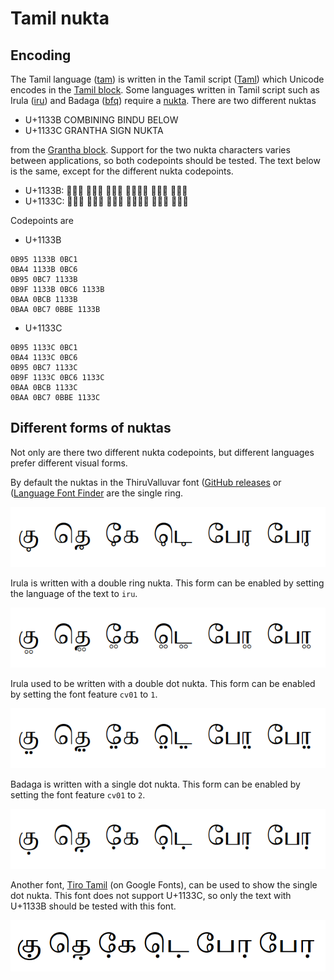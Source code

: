 # Tamil nukta

## Encoding

The Tamil language ([tam](https://www.ethnologue.com/language/tam/))
is written in the Tamil script ([Taml](https://scriptsource.org/scr/Taml))
which Unicode encodes in the [Tamil block](https://www.unicode.org/charts/PDF/U0B80.pdf).
Some languages written in Tamil script such as
Irula ([iru](https://www.ethnologue.com/language/iru/)) and
Badaga ([bfq](https://www.ethnologue.com/language/bfq/))
require a [nukta](https://www.unicode.org/versions/Unicode16.0.0/core-spec/chapter-12/#G706808).
There are two different nuktas
- U+1133B COMBINING BINDU BELOW
- U+1133C GRANTHA SIGN NUKTA

from the [Grantha block](https://www.unicode.org/charts/PDF/U11300.pdf).
Support for the two nukta characters varies between applications, so both codepoints should be tested.
The text below is the same, except for the different nukta codepoints.
- U+1133B:  க𑌻ு த𑌻ெ கே𑌻 ட𑌻ெ𑌻 போ𑌻 போ𑌻
- U+1133C:  க𑌼ு த𑌼ெ கே𑌼 ட𑌼ெ𑌼 போ𑌼 போ𑌼

Codepoints are

- U+1133B
```
0B95 1133B 0BC1
0BA4 1133B 0BC6
0B95 0BC7 1133B
0B9F 1133B 0BC6 1133B
0BAA 0BCB 1133B
0BAA 0BC7 0BBE 1133B
```
- U+1133C
```
0B95 1133C 0BC1
0BA4 1133C 0BC6
0B95 0BC7 1133C
0B9F 1133C 0BC6 1133C
0BAA 0BCB 1133C
0BAA 0BC7 0BBE 1133C
```

## Different forms of nuktas

Not only are there two different nukta codepoints,
but different languages prefer different visual forms.

By default the nuktas in the ThiruValluvar font
([GitHub releases](https://github.com/nlci/taml-font-thiruvalluvar/releases) or
([Language Font Finder](https://lff.api.languagetechnology.org/family/thiruvalluvar)
are the single ring.

![TamilNuktaSingleRing](images/single-ring.png)

Irula is written with a double ring nukta.
This form can be enabled by setting the language of the text to `iru`.

![TamilNuktaDoubleRing](images/double-ring.png)

Irula used to be written with a double dot nukta.
This form can be enabled by setting the font feature `cv01` to `1`.

![TamilNuktaDoubleDot](images/double-dot.png)

Badaga is written with a single dot nukta.
This form can be enabled by setting the font feature `cv01` to `2`.

![TamilNuktaSingleDot](images/single-dot.png)

Another font, [Tiro Tamil](https://fonts.google.com/?query=Tiro+Tamil) (on Google Fonts), can be used to show the single dot nukta. This font does not support U+1133C, so only the text with U+1133B should be tested with this font.

![TamilNuktaSingleDotTiro](images/single-dot-tiro.png)
